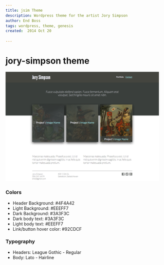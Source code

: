 ```yaml
---
title: jsim Theme
description: Wordpress theme for the artist Jory Simpson
author: End Boss
tags: wordpress, theme, genesis
created:  2014 Oct 20

---
```


jory-simpson theme
============

![ScreenShot](https://github.com/7Mears/jory-simpson/blob/master/mockup.png?raw=true "Mockup")


### Colors
* Header Background: #4F4A42
* Light Background: #EEEFF7
* Dark Background: #3A3F3C
* Dark body text: #3A3F3C
* Light body text: #EEEFF7
* Link/button hover color: #92CDCF

### Typography
* Headers: League Gothic - Regular
* Body: Lato - Hairline
